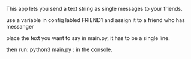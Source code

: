This app lets you send a text string as single messages to your friends.

use a variable in config labled FRIEND1 and assign it to a friend who has messanger

place the text you want to say in main.py, it has to be a single line.

then run:  python3 main.py : in the console. 
